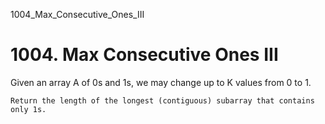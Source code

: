 1004_Max_Consecutive_Ones_III
# 1004. Max Consecutive Ones III

Given an array A of 0s and 1s, we may change up to K values
        from 0 to 1.

    Return the length of the longest (contiguous) subarray that contains only 1s.